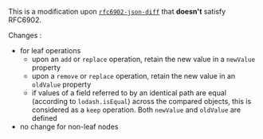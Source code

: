 
This is a modification upon [`rfc6902-json-diff`](https://github.com/cqql/rfc6902-json-diff-js) that **doesn't** satisfy RFC6902.

Changes :
* for leaf operations
  * upon an `add` or `replace` operation, retain the new value in a `newValue` property
  * upon a `remove` or `replace` operation, retain the new value in an `oldValue` property
  * if values of a field referred to by an identical path are equal (according to `lodash.isEqual`) across the compared objects, this is considered as a `keep` operation. Both `newValue` and `oldValue` are defined
* no change for non-leaf nodes
